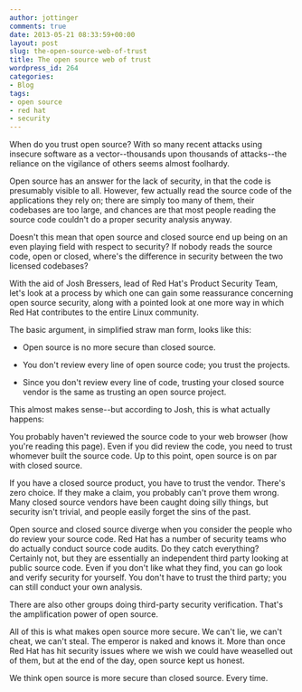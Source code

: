 ```yaml
---
author: jottinger
comments: true
date: 2013-05-21 08:33:59+00:00
layout: post
slug: the-open-source-web-of-trust
title: The open source web of trust
wordpress_id: 264
categories:
- Blog
tags:
- open source
- red hat
- security
---
```


When do you trust open source? With so many recent attacks using insecure software as a vector--thousands upon thousands of attacks--the reliance on the vigilance of others seems almost foolhardy.

Open source has an answer for the lack of security, in that the code is presumably visible to all. However, few actually read the source code of the applications they rely on; there are simply too many of them, their codebases are too large, and chances are that most people reading the source code couldn't do a proper security analysis anyway.

Doesn't this mean that open source and closed source end up being on an even playing field with respect to security? If nobody reads the source code, open or closed, where's the difference in security between the two licensed codebases?

With the aid of Josh Bressers, lead of Red Hat's Product Security Team, let's look at a process by which one can gain some reassurance concerning open source security, along with a pointed look at one more way in which Red Hat contributes to the entire Linux community.

The basic argument, in simplified straw man form, looks like this:



	
  * Open source is no more secure than closed source.

	
  * You don't review every line of open source code; you trust the projects.

	
  * Since you don't review every line of code, trusting your closed source vendor is the same as trusting an open source project.


This almost makes sense--but according to Josh, this is what actually happens:

You probably haven't reviewed the source code to your web browser (how you're reading this page). Even if you did review the code, you need to trust whomever built the source code. Up to this point, open source is on par with closed source.

If you have a closed source product, you have to trust the vendor. There's zero choice. If they make a claim, you probably can't prove them wrong. Many closed source vendors have been caught doing silly things, but security isn't trivial, and people easily forget the sins of the past.

Open source and closed source diverge when you consider the people who do review your source code. Red Hat has a number of security teams who do actually conduct source code audits. Do they catch everything? Certainly not, but they are essentially an independent third party looking at public source code. Even if you don't like what they find, you can go look and verify security for yourself. You don't have to trust the third party; you can still conduct your own analysis.

There are also other groups doing third-party security verification. That's the amplification power of open source.

All of this is what makes open source more secure. We can't lie, we can't cheat, we can't steal. The emperor is naked and knows it. More than once Red Hat has hit security issues where we wish we could have weaselled out of them, but at the end of the day, open source kept us honest.

We think open source is more secure than closed source. Every time.
